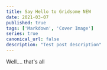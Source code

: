 ```yaml
---
title: Say Hello to Gridsome NEW
date: 2021-03-07
published: true
tags: ['Markdown', 'Cover Image']
series: true
canonical_url: false
description: "Test post description"
---
```


Well.... that's all

